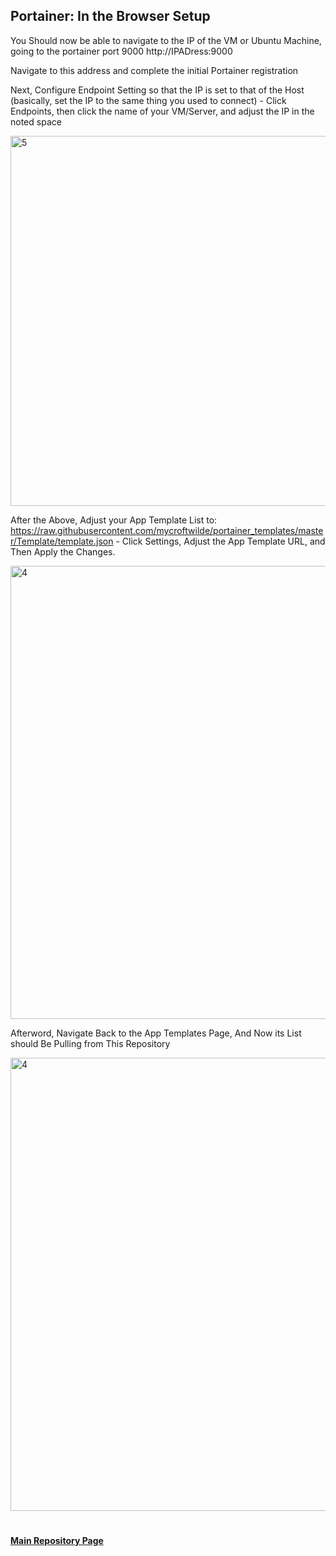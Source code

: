 ## Portainer: In the Browser Setup

  You Should now be able to navigate to the IP of the VM or Ubuntu Machine, going to the portainer port 9000  http://IPADress:9000

  Navigate to this address and complete the initial Portainer registration 

  Next, Configure Endpoint Setting so that the IP is set to that of the Host (basically, set the IP to the same thing you used to connect) 
      - Click Endpoints, then click the name of your VM/Server, and adjust the IP in the noted space


<img width="592" alt="5" src="https://user-images.githubusercontent.com/84437811/150960304-414ff5dd-c586-4837-a689-c462807435b1.png">


  After the Above, Adjust your App Template List to: https://raw.githubusercontent.com/mycroftwilde/portainer_templates/master/Template/template.json
      - Click Settings, Adjust the App Template URL, and Then Apply the Changes. 


<img width="725" alt="4" src="https://user-images.githubusercontent.com/84437811/150959906-96752d7c-f49f-4d45-88e0-cfe9e99c8269.png">

  Afterword, Navigate Back to the App Templates Page, And Now its List should Be Pulling from This Repository
  
<img width="725" alt="4" src="https://github.com/mycroftwilde/portainer_templates/blob/2de1b2bce42d5c8f2adab86242aa8e24f2a35528/Images/example.png">

#
#### [Main Repository Page](https://github.com/mycroftwilde/portainer_templates)
